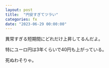 ```yaml
---
layout: post
title:  "円安すぎてツラい"
categories: fx
date: "2023-06-29 00:00:00"
---
```


異常すぎる短期間にどれだけ上昇してるんだよ。

特にユーロ円は3年くらいで40円も上がっている。

死ぬわそりゃ。
